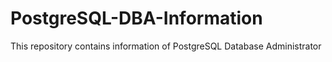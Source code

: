PostgreSQL-DBA-Information
==========================

This repository contains information of PostgreSQL Database Administrator